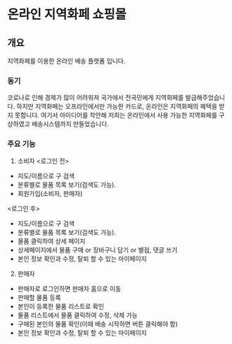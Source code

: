 # 온라인 지역화페 쇼핑몰

## 개요
지역화페를 이용한 온라인 배송 플랫폼 입니다.

### 동기
코로나로 인해 경제가 많이 어려워져 국가에서 전국민에게 지역화페를 발급해주었습니다.
하지만 지역화페는 오프라인에서만 가능한 카드로, 온라인은 지역화페의 혜택을 받지 못합니다.
여기서 아이디어를 착안해 저희는 온라인에서 사용 가능한 지역화페를 구상하였고 배송시스템까지 만들었습니다.

### 주요 기능
1. 소비자
<로그인 전>
 - 지도/이름으로 구 검색
 - 분류별로 물품 목록 보기(검색도 가능).
 - 회원가입(소비자, 판매자)
 
<로그인 후>
 - 지도/이름으로 구 검색
 - 분류별로 물품 목록 보기(검색도 가능).
 - 물품 클릭하여 상세 페이지
 - 상세페이지에서 물품 구매 or 장바구니 담기 or 별점, 댓글 쓰기
 - 본인 정보 확인과 수정, 탈퇴 할 수 있는 마이페이지
 
2. 판매자
 - 판매자로 로그인하면 판매자 홈으로 이동
 - 판매할 물품 등록
 - 본인이 등록한 물품 리스트로 확인
 - 물품 리스트에서 물품 클릭하여 수정, 삭제 가능
 - 구매된 본인의 물품 확인(이때 배송 시작하면 버튼 클릭해야 함)
 - 본인 정보 확인과 수정, 탈퇴 할 수 있는 마이페이지
